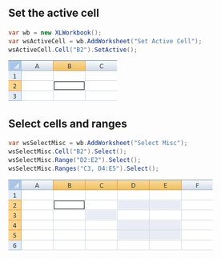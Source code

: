 ## Set the active cell

```c#
var wb = new XLWorkbook();
var wsActiveCell = wb.AddWorksheet("Set Active Cell");
wsActiveCell.Cell("B2").SetActive();
```

![SelectCell.jpg](images/Selecting-Cells-and-Ranges_SelectCell.jpg "SelectCell.jpg")  

## Select cells and ranges

```c#
var wsSelectMisc = wb.AddWorksheet("Select Misc");
wsSelectMisc.Cell("B2").Select();
wsSelectMisc.Range("D2:E2").Select();
wsSelectMisc.Ranges("C3, D4:E5").Select();
```

![SelectRanges.jpg](images/Selecting-Cells-and-Ranges_SelectRanges.jpg "SelectRanges.jpg")  
